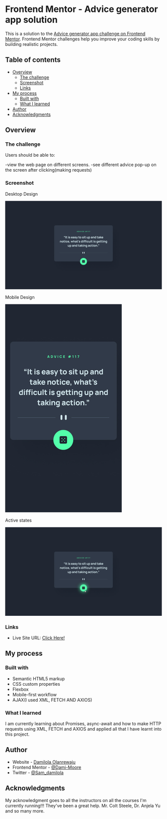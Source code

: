 # Frontend Mentor - Advice generator app solution

This is a solution to the [Advice generator app challenge on Frontend Mentor](https://www.frontendmentor.io/challenges/advice-generator-app-QdUG-13db). Frontend Mentor challenges help you improve your coding skills by building realistic projects.

## Table of contents

- [Overview](#overview)
  - [The challenge](#the-challenge)
  - [Screenshot](#screenshot)
  - [Links](#links)
- [My process](#my-process)
  - [Built with](#built-with)
  - [What I learned](#what-i-learned)
- [Author](#author)
- [Acknowledgments](#acknowledgments)


## Overview

### The challenge

Users should be able to:

-view the web page on different screens.
-see different advice pop-up on the screen after clicking(making requests) 

### Screenshot
<p>Desktop Design</p>
<img src="design/desktop-design.jpg">

<p>Mobile Design</p>
<img src="design/mobile-design.jpg">

<p>Active states</p>
<img src="design/active-states.jpg">


### Links

- Live Site URL: [Click Here!](https://dami-moore.github.io/advice-generator-app-challenge/)

## My process

### Built with

- Semantic HTML5 markup
- CSS custom properties
- Flexbox
- Mobile-first workflow
- AJAX(I used XML, FETCH AND AXIOS)


### What I learned

I am currently learning about Promises, async-await and how to make HTTP requests using XML, FETCH and AXIOS and applied all that I have learnt into this project. 


## Author

- Website - [Damilola Olanrewaju](https://dami-moore.github.io/portfolio-website/)
- Frontend Mentor - [@Dami-Moore](https://www.frontendmentor.io/profile/Dami-Moore)
- Twitter - [@Sam_damilola](https://www.twitter.com/Sam_damilola)


## Acknowledgments

My acknowledgment goes to all the instructors on all the courses I'm currently running!!! They've been a great help.
Mr. Colt Steele, Dr. Anjela Yu and so many more.

